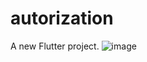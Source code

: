 # autorization

A new Flutter project.
![image](https://github.com/chchinya/autorization-v2/assets/147237210/c57a1154-2aaa-4298-9390-6b7d15ed34e1)

